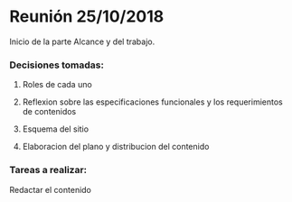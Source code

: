 # Reunión 25/10/2018 
Inicio de la parte Alcance y del trabajo. 

### Decisiones tomadas:

1. Roles de cada uno 

2. Reflexion sobre las especificaciones funcionales y los requerimientos de contenidos 

3. Esquema del sitio 

4. Elaboracion del plano y distribucion del contenido 

### Tareas a realizar: 

Redactar el contenido 
